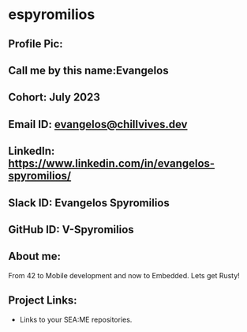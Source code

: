 # espyromilios
## Profile Pic:
## Call me by this name:Evangelos
## Cohort: July 2023
## Email ID: evangelos@chillvives.dev
## LinkedIn:  https://www.linkedin.com/in/evangelos-spyromilios/
## Slack ID: Evangelos Spyromilios
## GitHub ID: V-Spyromilios
## About me:
From 42 to Mobile development and now to Embedded. Lets get Rusty!
## Project Links:
- Links to your SEA:ME repositories.

